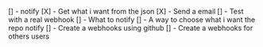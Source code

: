 [] - notify
[X] - Get what i want from the json
[X] - Send a email
[] - Test with a real webhook
[] - What to notify
[] - A way to choose what i want the repo notify
[] - Create a webhooks using github
[] - Create a webhooks for others users
